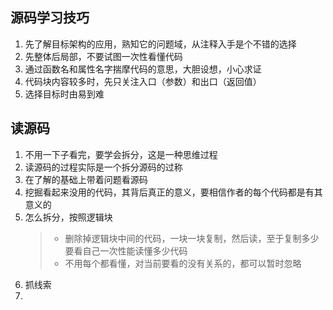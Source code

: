 ## 源码学习技巧

1. 先了解目标架构的应用，熟知它的问题域，从注释入手是个不错的选择
2. 先整体后局部，不要试图一次性看懂代码
3. 通过函数名和属性名字揣摩代码的意思，大胆设想，小心求证
4. 代码块内容较多时，先只关注入口（参数）和出口（返回值）
5. 选择目标时由易到难


## 读源码

1. 不用一下子看完，要学会拆分，这是一种思维过程
2. 读源码的过程实际是一个拆分源码的过称
3. 在了解的基础上带着问题看源码
4. 挖掘看起来没用的代码，其背后真正的意义，要相信作者的每个代码都是有其意义的
5. 怎么拆分，按照逻辑块
    > * 删除掉逻辑块中间的代码，一块一块复制，然后读，至于复制多少要看自己一次性能读懂多少代码
    > * 不用每个都看懂，对当前要看的没有关系的，都可以暂时忽略
6. 抓线索 
7. 
